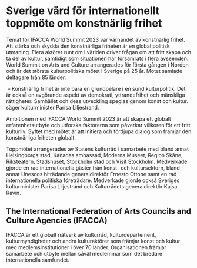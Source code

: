 # Sverige värd för internationellt toppmöte om konstnärlig frihet

Temat för IFACCA World Summit 2023 var värnandet av konstnärlig frihet. Att stärka och skydda den konstnärliga friheten är en global politisk utmaning. Flera aktörer runt om i världen driver frågan om att fritt skapa och ta del av kultur, samtidigt som situationen har försämrats i flera avseenden. World Summit on Arts and Culture arrangerades för första gången i Norden och är det största kulturpolitiska mötet i Sverige på 25 år. Mötet samlade deltagare från 85 länder.

 – Konstnärlig frihet är inte bara en grundpelare i en sund kulturpolitik. Det är också en avgörande aspekt av demokrati, yttrandefrihet och mänskliga rättigheter. Samhället och dess utveckling speglas genom konst och kultur. säger kulturminister Parisa Liljestrand.

Ambitionen med IFACCA World Summit 2023 är att skapa ett globalt erfarenhetsutbyte och utforska faktorerna som påverkar villkoren för ett fritt kulturliv. Syftet med mötet är att initiera och fördjupa dialog som främjar den konstnärliga friheten globalt.

Toppmötet arrangerades av Statens kulturråd i samarbete med bland annat Helsingborgs stad, Kanadas ambassad, Moderna Museet, Region Skåne, Riksteatern, Stadshuset, Stockholm stad och Visit Stockholm. Medverkade gjorde en rad internationella gäster från konst- och kultursektorn, bland annat Unescos biträdande generaldirektör Ernesto Ottone samt en rad internationella politiska företrädare. Medverkade gjorde också Sveriges kulturminister Parisa Liljestrand och Kulturrådets generaldirektör Kajsa Ravin.

## The International Federation of Arts Councils and Culture Agencies (IFACCA)

IFACCA är ett globalt nätverk av kulturråd, kulturdepartement, kulturmyndigheter och andra kulturaktörer som främjar konst och kultur med medlemsinstitutioner i över 70 länder. Organisationen främjar samarbete och utbyte mellan såväl medlemmar som det bredare internationella samfundet.

